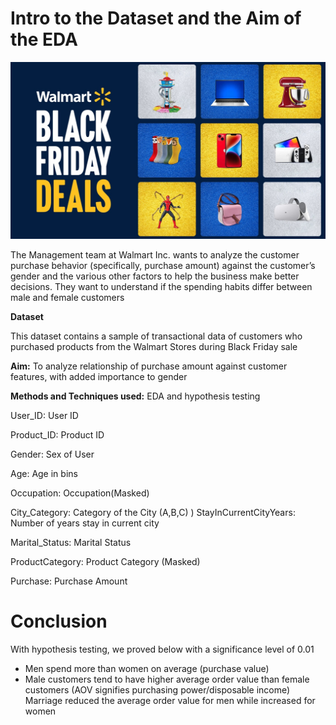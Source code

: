 # Intro to the Dataset and the Aim of the EDA
<img src="image.png" alt="walmart black friday sale EDA banner" style="width: 800px;"/>

The Management team at Walmart Inc. wants to analyze the customer purchase behavior (specifically, purchase amount) against the customer’s gender and the various other factors to help the business make better decisions. They want to understand if the spending habits differ between male and female customers

**Dataset**

This dataset contains a sample of transactional data of customers who purchased products from the Walmart Stores during Black Friday sale

**Aim:** To analyze relationship of purchase amount against customer features, with added importance to gender

**Methods and Techniques used:** EDA and hypothesis testing

User_ID:	User ID

Product_ID:	Product ID

Gender:	Sex of User

Age:	Age in bins

Occupation:	Occupation(Masked)

City_Category:	Category of the City (A,B,C)
)
StayInCurrentCityYears:	Number of years stay in current city

Marital_Status:	Marital Status

ProductCategory:	Product Category (Masked)

Purchase:	Purchase Amount

# Conclusion
With hypothesis testing, we proved below with a significance level of 0.01
* Men spend more than women on average (purchase value)
* Male customers tend to have higher average order value than female customers (AOV signifies purchasing power/disposable income)
Marriage reduced the average order value for men while increased for women